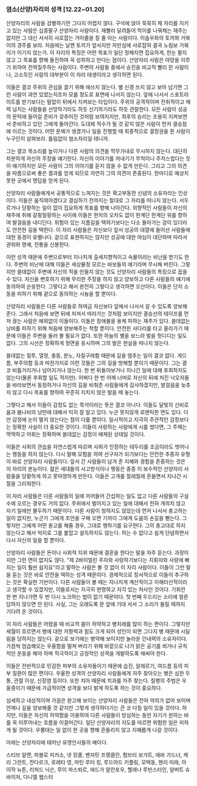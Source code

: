 ### 염소(산양)자리의 성격 [12.22~01.20]

산양자리의 사람을 감별하기란 그다지 어렵지 않다. 구석에 앉아 묵묵히 제 자리를 지키고 있는 사람은 십중팔구 산양자리 사람이다. 재빨리 달려들어 먹이를 나꿔채는 재주는 없지만 그 대신 서서히 사로잡는 거미줄을 칠 줄 아는 사람이다. 이솝우화의 토끼와 거북이의 경주를 보라. 처음에는 날랜 토끼가 앞서지만 자만심에 사로잡혀 결국 노림보 거북이가 이기지 않는가. 이 자리의 특징은 어떤 목표가 일단 정해지면 집요하게, 한눈 팔지 않고 그 목표를 향해 돌진하여 꼭 성취하고 만다는 점이다. 산양자리 사람은 야망을 이루기 위하여 전력질주하는 사람이다. 주변의 사람들 중에서 승진을 비교적 빨리 한 사람이나, 고소득인 사람의 대부분이 이 자리 태생이라고 생각하면 된다.

이들은 결코 주위의 관심을 끌기 위해 애쓰지 않는다. 별 신경 쓰지 않고 보아 넘기면 그런 사람이 과연 있었는지조차 모를 정도로 표면에 나서지 않는다. 앞에 나서서 스포트라이트를 받기보다는 말없이 뒤에서 지켜보는 타입이다. 주위의 공격적이며 진취적이고 매력 넘치는 사람들을 선망하기라도 하듯 신기하기라도 하듯 관찰한다. 모든 사람이 성공의 문턱에 들어갈 준비가 갖추어진 것처럼 보여지지만, 최후의 승리는 조용히 지켜보면서 준비하고 있던 그에게 돌아간다. 도대체 적수가 될 것 같지 않은 사람이 먼저 결승점에 이르는 것이다. 어떤 문제가 생겼거나 일을 진행할 때 최종적으로 결정권을 쥔 사람이 누구인지 살펴보라. 틀림없이 염소자리일 테니까. 

그는 결코 목소리를 높이거나 다른 사람의 의견을 막무가내로 무시하지 않는다. 대단히 차분하게 자신의 주장을 얘기한다. 자신의 이야기를 꺼내기가 무척이나 주저스럽다는 듯이 얘기하지만 모든 사람이 그의 이야기를 듣지 않을 수 없게 만든다. 그리고 그의 의견을 따름으로써 좋은 결과를 얻게 되므로 자연히 그의 의견이 존중된다. 한마디로 예상치 못한 곳에서 명답을 얻게 된다.

산양자리 사람들에게서 공통적으로 느껴지는 것은 확고부동한 신념의 소유자라는 인상이다. 이들은 움직여야겠다고 결심하기 전까지는 절대로 그 자리를 떠나지 않는다. 서두르거나 당황하는 일이 없이 집요하게 목표를 향해 나아간다. 외향적인 사람들이 자신의 재주에 취해 갈팡질팡하는 사이에 이들은 한치의 오차도 없이 한계단 한계단 위를 향하여 발걸음을 내디딘다. 위험이 있는 지름길을 택하기보다는 다소 돌아가는 감이 있더라도 안전한 길을 택한다. 이 자리 사람들은 자신보다 앞서 성공의 대열에 들어선 사람들에 대한 동경이 유별나다. 겉으로 표현하지는 않지만 성공에 대한 야심이 대단하며 따라서 권위와 명예, 전통을 신봉한다. 

이런 성격 때문에 주변으로부터 지나치게 출세지향적이고 속물이라는 비난을 받기도 한다. 주변의 비난에 대해 이들은 세상물정 모르는 바보들의 얘기라며 무시해 버린다. 그렇지만 쓸데없이 주변에 자신의 적을 만들지 않는 것도 산양자리 사람들의 특징으로 꼽을 수 있다. 자신을 변호하기 위해 무리한 주장을 하지 않고 양보하고 다른 사람들의 얘기에 동의하여 순응한다. 그렇다고 해서 완전히 그렇다고 생각하면 오산이다. 이들은 단지 소동을 피하기 위해 겉으로 동의하는 시늉을 할 뿐이다.

산양자리 사람들은 다른 사람들로 하여금 자신보다 앞에서 나서서 갈 수 있도록 양보해준다. 그래서 처음에 보면 뒤에 처져서 따라가는 것처럼 보이지만 결승선의 테이프를 먼저 끊는 사람은 예외없이 이들이다. 이들은 장애물을 용케 피하는 재주가 있다. 쓸데없는 낭비를 피하기 위해 처음에 양보해주는 척할 뿐이다. 안전한 사다리를 타고 올라가기 때문에 이들은 주변을 둘러 볼 필요가 없다. 또한 하늘의 별을 보느라 발을 헛디디는 일도 없다. 그의 시선은 정확하게 정면을 응시하며 그의 발은 현실을 떠나지 않는다. 

쓸데없는 질투, 열정, 충동, 분노, 자질구레함 때문에 길을 멈추는 일이 결코 없다. 게으름, 부주의함 등과 마찬가지로 이런 것들은 그의 길을 방해할 뿐이기 때문이다. 그는 결코 비틀거리거나 넘어지거나 않는다. 한 번 뒤돌아보거나 지나간 일에 대해 후회하지도 않는다(물론 후회할 일도 적지만). 어쩌다 한 번 어깨 너머로 자신의 뒤에 처진 낙오자들을 바라보면서 동정하거나 자신의 길을 비춰준 사람들에게 감사하겠지만, 발걸음을 늦추지 않고 다시 목표를 향하여 꾸준히 지치지 않은 발을 떼 놓는다.

그렇다고 해서 이들이 감정도 없는 목석이라는 뜻은 결코 아니다. 이들도 달빛의 신비로움과 봄나비의 낭만에 대해서 익히 잘 알고 있다. 누군 못지않게 로맨틱한 면도 있다. 다만 감정에 눈이 멀지 않는다는 점이 다를 뿐이다. 일시적이고 지극히 주관적인 감정보다는 정확한 사실이 더 중요한 것이다. 이들이 사랑하는 사람에게 시를 썼다면, 그 주제는 딱딱하고 어휘는 정확하며 쓸데없는 감정이 배제된 상태일 것이다. 

이들은 사회의 관습을 자연스럽게 따르며 사회가 인정하는 테두리를 조금이라도 벗어나는 행동을 하지 않는다. 다시 말해 모험을 하여 선구자가 되기보다는 안전한 추종자 유형이 바로 산양자리 사람들이다. 앞서 간 사람들이 남겨 준 지혜와 경험을 존중하는 것은 이 자리의 본능이다. 젊은 세대들의 사고방식이나 행동은 종종 이 보수적인 산양자리 사람들을 당황하게 하고 못마땅하게 만든다. 이들은 고개를 절레절레 흔들면서 지나간 시절을 그리워한다.

이 자리 사람들은 다른 사람들의 일에 끼어들어 간섭하는 일도 없고 다른 사람들의 구설수에 오르는 경우도 거의 없다. 주위에서 벌어지고 있는 일에 대해서 전혀 개의치 않고 자기 일에만 몰두하기 때문이다. 다른 사람이 청하지도 않았는데 먼저 나서서 충고하는 일이 없지만, 누군가 그에게 조언을 구해 오면 기꺼이 그에게 도움의 손길을 뻗는다. 그렇지만 그에게 어떤 충고를 해줄 경우, 그대로 행하기를 요구한다. 그의 충고대로 하지 않는다고 해서 억지로 그를 붙잡고 설득하지도 않는다. 하는 수 없다고 쉽게 단념하면서 다시 자신의 일을 할 뿐이다.

산양자리 사람들은 돈이나 사회적 지위 때문에 결혼을 한다는 말을 자주 듣는다. 과장이지만 그런 면이 없지도 않다. "제 2바이얼린 주자와 사랑하기보다는 지휘자와 사랑에 빠지는 일이 훨씬 쉽지요"라고 말하는 사람은 볼 것 없이 이 자리 사람이다. 이들이 그런 말을 듣는 것은 바로 안전을 택하는 성격 때문이다. 경제적으로 정서적으로 이들이 추구하는 것은 확실한 기반이다. 다른 사람들이 볼 때는 지나치게 계산적이고 이해타산적이라고 생각할 수 있겠지만, 이들로서는 지극히 현명하고 지각 있는 처사인 것이다. 기회란 한 번 지나가면 두 번 다시 노크하는 법이 없기 때문이다. 첫 번째 두드리는 소리에 얼른 답하지 않으면 안 된다. 사실, 그는 오래도록 문 앞에 기대 서서 그 소리가 들릴 때까지 기다려 온 것이다.

이 자리 사람들은 어렸을 때 비교적 몸이 허약하고 병치레를 많이 하는 편이다. 그렇지만 세월이 흐르면서 병에 대한 저항력과 힘도 크게 되어 성인이 되면 그다지 병 때문에 시달림을 당하지는 않는다. 겉으로 보기에는 병약해 보이지만 놀라운 인내력의 소유자이다. 가끔씩 엄습해오는 우울함을 떨쳐 버리기 위해 바깥으로 나가 맑은 공기를 쐬거나 규칙적인 운동을 해야 하며 적극적이고 긍정적인 성격을 개발하도록 애써야 한다. 

이들은 전반적으로 민감한 피부의 소유자들이기 때문에 습진, 알레르기, 여드름 등의 피부 질환이 많은 편이다. 우울한 성격의 산양자리 사람들에게 자주 찾아오는 병은 심한 두통, 관절 이상, 신장염 등이다. 또한 치아 때문에 치과를 자주 찾는다. 질병의 주범은 우울증이기 때문에 가급적이면 성격을 보다 밝게 하도록 하는 것이 중요하다. 

섬세하고 내성적이며 가끔은 완고해 보이는 산양자리 사람들은 전혀 악의가 없어 보이며 언제나 길을 양보해줄 것 같지만 그렇게 생각하다가는 큰 코 다칠 일이 있을 것이다. 하지만, 이들은 자신의 허약함을 이용하여 다른 사람들이 방심하는 동안 자기가 원하는 바를 꼭 이루어내는 흐름을 이끌어간다. 일단 산양자리의 지도를 따르면 위험한 일은 피하게 될 것이다. 우쭐대는 일 없이 한 곳을 향해 흔들리지 않고 지혜롭게 나갈 것이다.

아래는 산양자리에 태어난 유명인사들의 예이다.

스티브 알랜, 파블로 피카소, 냇 킹콜, 벤자민 프랭클린, 험브리 보가트, 애바 가드너, 케리 그란트, 쟌다르크, 로레타 영, 마틴 루터 킹, 루드야드 키플링, 모택동, 헨리 미레, 아이작 뉴튼, 리처드 닉슨, 루이 파스퇴르, 애드가 알란포우, 헬레나 루빈스타인, 알버트 슈바이처, 다니엘 웹스터